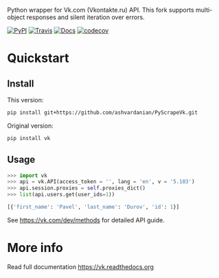 Python wrapper for Vk.com (Vkontakte.ru) API. 
This fork supports multi-object responses and silent iteration over errors.

[![PyPI](https://img.shields.io/pypi/pyversions/vk.svg)](https://pypi.org/project/vk/ "Latest version on PyPI")
[![Travis](https://travis-ci.com/voronind/vk.svg?branch=master)](https://travis-ci.com/voronind/vk "Travis CI")
[![Docs](https://readthedocs.org/projects/vk/badge/?version=stable)](https://vk.readthedocs.io/en/latest/ "Read the docs")
[![codecov](https://codecov.io/gh/voronind/vk/branch/master/graph/badge.svg)](https://codecov.io/gh/voronind/vk "Coverage")

Quickstart
==========

Install
-------

This version:
```sh
pip install git+https://github.com/ashvardanian/PyScrapeVk.git
```

Original version:
```sh
pip install vk
```

Usage
-----

```python
>>> import vk
>>> api = vk.API(access_token = '', lang = 'en', v = '5.103')
>>> api.session.proxies = self.proxies_dict()
>>> list(api.users.get(user_ids=1))

[{'first_name': 'Pavel', 'last_name': 'Durov', 'id': 1}]
```

See https://vk.com/dev/methods for detailed API guide.

More info
=========

Read full documentation https://vk.readthedocs.org
